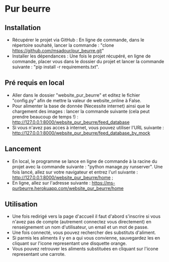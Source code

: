 # Pur beurre
## Installation
* Récupérer le projet via GitHub : En ligne de commande, dans le répertoire souhaité, lancer la commande : "clone https://github.com/msadour/pur_beurre.git"
* Installer les dépendances : Une fois le projet récupéré, en ligne de commande, placer vous dans le dossier du projet et lancer la commande suivante : "pip install -r requirements.txt".

## Pré requis en local
* Aller dans le dossier "website_pur_beurre" et editez le fichier "config.py" afin de mettre la valeur de website_online à False.
* Pour alimenter la base de donnée (Necessite internet) ainsi que le chargement des images : lancer la commande suivante (cela peut prendre beaucoup de temps !) : http://127.0.0.1:8000/website_pur_beurre/feed_database
* Si vous n'avez pas acces à internet, vous pouvez utiliser l'URL suivante : http://127.0.0.1:8000/website_pur_beurre/feed_database_by_mock

## Lancement
* En local,  le programme se lance en ligne de commande à la racine du projet avec la commande suivante : "python manage.py runserver". Une fois lancé, allez sur votre navigateur et entrez l'url suivante : http://127.0.0.1:8000/website_pur_beurre/home ;
* En ligne, allez sur l'adresse suivante : https://ms-purbeurre.herokuapp.com/website_pur_beurre/home

## Utilisation
* Une fois redirigé vers la page d'accueil il faut d'abord s'inscrire si vous n'avez pas de compte (autrement connectez vous directement) en renseignement un nom d'utilisateur, un email et un mot de passe.
* Une fois connecté, vous pouvez rechercher des substituts d'aliment.
* Si parmis les aliments il y en a qui vous convienne, sauvegardez les en cliquant sur l'icone representant une disquette orange.
* Vous pouvez retrouver les aliments substituées en cliquant sur l'icone representant une carrote.
